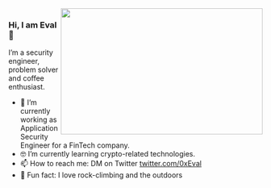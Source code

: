 <img align="right" src="https://media.giphy.com/media/ii7R0hFjKIS4poVDrk/giphy.gif" width=400px height=250px/>

### Hi, I am Eval 👋

I’m a security engineer, problem solver and coffee enthusiast. 

- 📱 I’m currently working as Application Security Engineer for a FinTech company.
- 🤓 I’m currently learning crypto-related technologies.
- 📫 How to reach me: DM on Twitter [twitter.com/0xEval](twitter.com/0xEval)
- 🧗 Fun fact: I love rock-climbing and the outdoors
